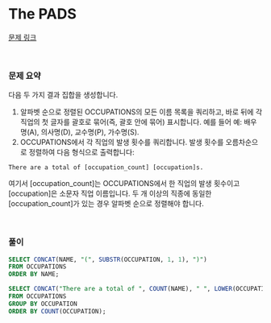 # The PADS

[문제 링크](https://www.hackerrank.com/challenges/the-pads/problem)

<br>

### 문제 요약

다음 두 가지 결과 집합을 생성합니다.

1. 알파벳 순으로 정렬된 OCCUPATIONS의 모든 이름 목록을 쿼리하고, 바로 뒤에 각 직업의 첫 글자를 괄호로 묶어(즉, 괄호 안에 묶어) 표시합니다. 예를 들어 예: 배우명(A), 의사명(D), 교수명(P), 가수명(S).
2. OCCUPATIONS에서 각 직업의 발생 횟수를 쿼리합니다. 발생 횟수를 오름차순으로 정렬하여 다음 형식으로 출력합니다:

```
There are a total of [occupation_count] [occupation]s.
```

여기서 [occupation_count]는 OCCUPATIONS에서 한 직업의 발생 횟수이고 [occupation]은 소문자 직업 이름입니다. 두 개 이상의 직종에 동일한 [occupation_count]가 있는 경우 알파벳 순으로 정렬해야 합니다.

<br>

### 풀이

```sql
SELECT CONCAT(NAME, "(", SUBSTR(OCCUPATION, 1, 1), ")")
FROM OCCUPATIONS
ORDER BY NAME;

SELECT CONCAT("There are a total of ", COUNT(NAME), " ", LOWER(OCCUPATION), "s.")
FROM OCCUPATIONS
GROUP BY OCCUPATION
ORDER BY COUNT(OCCUPATION);
```
